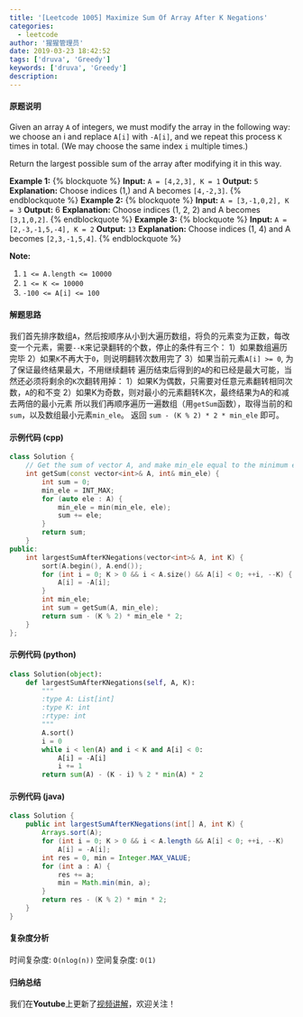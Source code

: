 ```yaml
---
title: '[Leetcode 1005] Maximize Sum Of Array After K Negations'
categories:
  - leetcode
author: '猩猩管理员'
date: 2019-03-23 18:42:52
tags: ['druva', 'Greedy']
keywords: ['druva', 'Greedy']
description:
---
```

#### 原题说明
Given an array `A` of integers, we must modify the array in the following way: we choose an i and replace `A[i]` with `-A[i]`, and we repeat this process `K` times in total.  (We may choose the same index `i` multiple times.)

Return the largest possible sum of the array after modifying it in this way.

**Example 1:**
{% blockquote %}
**Input:** `A = [4,2,3], K = 1`
**Output:** `5`
**Explanation:** Choose indices (1,) and A becomes `[4,-2,3]`.
{% endblockquote %}
**Example 2:**
{% blockquote %}
**Input:** `A = [3,-1,0,2], K = 3`
**Output:** 6
**Explanation:** Choose indices (1, 2, 2) and A becomes `[3,1,0,2]`.
{% endblockquote %}
**Example 3:**
{% blockquote %}
**Input:** `A = [2,-3,-1,5,-4], K = 2`
**Output:** `13`
**Explanation:** Choose indices (1, 4) and A becomes `[2,3,-1,5,4]`.
{% endblockquote %}
 
**Note:**
1. `1 <= A.length <= 10000`
2. `1 <= K <= 10000`
3. `-100 <= A[i] <= 100`

<!-- more -->

#### 解题思路
我们首先排序数组`A`，然后按顺序从小到大遍历数组，将负的元素变为正数，每改变一个元素，需要`--K`来记录翻转的个数，停止的条件有三个：
 1）如果数组遍历完毕
 2）如果`K`不再大于`0`，则说明翻转次数用完了
 3）如果当前元素`A[i] >= 0`, 为了保证最终结果最大，不用继续翻转
遍历结束后得到的`A`的和已经是最大可能，当然还必须将剩余的`K`次翻转用掉：
 1）如果K为偶数，只需要对任意元素翻转相同次数，`A`的和不变
 2）如果K为奇数，则对最小的元素翻转K次，最终结果为A的和减去两倍的最小元素
所以我们再顺序遍历一遍数组（用`getSum`函数），取得当前的和`sum`，以及数组最小元素`min_ele`。
返回 `sum - (K % 2) * 2 * min_ele` 即可。

#### 示例代码 (cpp)
```cpp
class Solution {
    // Get the sum of vector A, and make min_ele equal to the minimum element in A
    int getSum(const vector<int>& A, int& min_ele) {
        int sum = 0;
        min_ele = INT_MAX;
        for (auto ele : A) {
            min_ele = min(min_ele, ele); 
            sum += ele;
        }
        return sum;
    }
public:
    int largestSumAfterKNegations(vector<int>& A, int K) {
        sort(A.begin(), A.end());
        for (int i = 0; K > 0 && i < A.size() && A[i] < 0; ++i, --K) {
            A[i] = -A[i];
        }
        int min_ele;
        int sum = getSum(A, min_ele);
        return sum - (K % 2) * min_ele * 2;
    }
};
```

#### 示例代码 (python)
```python
class Solution(object):
    def largestSumAfterKNegations(self, A, K):
        """
        :type A: List[int]
        :type K: int
        :rtype: int
        """
        A.sort()
        i = 0
        while i < len(A) and i < K and A[i] < 0:
            A[i] = -A[i]
            i += 1
        return sum(A) - (K - i) % 2 * min(A) * 2
```

#### 示例代码 (java)
```java
class Solution {
    public int largestSumAfterKNegations(int[] A, int K) {
        Arrays.sort(A);
        for (int i = 0; K > 0 && i < A.length && A[i] < 0; ++i, --K)
            A[i] = -A[i];
        int res = 0, min = Integer.MAX_VALUE;
        for (int a : A) {
            res += a;
            min = Math.min(min, a);
        }
        return res - (K % 2) * min * 2;
    }
}
```

#### 复杂度分析
时间复杂度: `O(nlog(n))`
空间复杂度: `O(1)`

#### 归纳总结
我们在**Youtube**上更新了[视频讲解](https://youtu.be/7iMipH_1mKo?list=PLwVaSd26TDqoGHGYifjGqGx9o87LuuRcS)，欢迎关注！